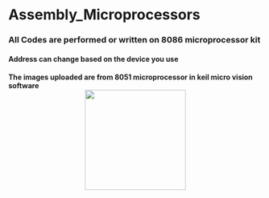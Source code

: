 # Assembly_Microprocessors
<h3>All Codes are performed or written on 8086 microprocessor kit</h3>
<h4>Address can change based on the device you use</h4>

<h4> The images uploaded are from 8051 microprocessor in keil micro vision software
<div id="header" align="center">
  <img src="https://media.giphy.com/media/U22HxRRRXQDHrRwxz7/giphy.gif" width="200"/>
</div>
